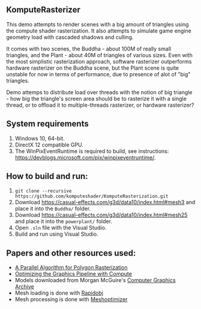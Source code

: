 ## KomputeRasterizer
This demo attempts to render scenes with a big amount of triangles using the compute shader rasterization. It also attempts to simulate game engine geometry load with cascaded shadows and culling.

It comes with two scenes, the Buddha - about 100M of really small triangles, and the Plant - about 40M of triangles of various sizes. Even with the most simplistic rasterization approach, software rasterizer outperforms hardware rasterizer on the Buddha scene, but the Plant scene is quite unstable for now in terms of performance, due to presence of alot of "big" triangles.

Demo attemps to distribute load over threads  with the notion of big triangle - how big the triangle's screen area should be to rasterize it with a single thread, or to offload it to multiple-threads rasterizer, or hardware rasterizer?

## System requirements
1. Windows 10, 64-bit.
2. DirectX 12 compatible GPU.
3. The WinPixEventRuntime is required to build, see instructions: https://devblogs.microsoft.com/pix/winpixeventruntime/.

## How to build and run:
1. `git clone --recursive https://github.com/komputeshader/KomputeRasterization.git`
2. Download https://casual-effects.com/g3d/data10/index.html#mesh3 and place it into the `Buddha/` folder.
3. Download https://casual-effects.com/g3d/data10/index.html#mesh25 and place it into the `powerplant/` folder.
4. Open `.sln` file with the Visual Studio.
5. Build and run using Visual Studio.

## Papers and other resources used:
* [A Parallel Algorithm for Polygon Rasterization](https://www.cs.drexel.edu/~david/Classes/Papers/comp175-06-pineda.pdf)
* [Optimizing the Graphics Pipeline with Compute](https://frostbite-wp-prd.s3.amazonaws.com/wp-content/uploads/2016/03/29204330/GDC_2016_Compute.pdf)
* Models downloaded from Morgan McGuire's [Computer Graphics Archive](https://casual-effects.com/data)
* Mesh loading is done with [Rapidobj](https://github.com/guybrush77/rapidobj)
* Mesh processing is done with [Meshoptimizer](https://github.com/zeux/meshoptimizer)
